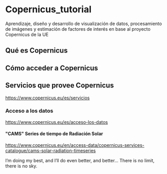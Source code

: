 # Copernicus_tutorial
Aprendizaje, diseño y desarrollo de visualización de datos, procesamiento de imágenes y estimación de factores de interés en base al proyecto Copernicus de la UE

## Qué es Copernicus

## Cómo acceder a Copernicus

## 
## Servicios que provee Copernicus
https://www.copernicus.eu/es/servicios
### Acceso a los datos
https://www.copernicus.eu/es/acceso-los-datos

#### "CAMS" Series de tiempo de Radiación Solar

https://www.copernicus.eu/en/access-data/copernicus-services-catalogue/cams-solar-radiation-timeseries

I’m doing my best,
and I’ll do even better, and better…
There is no limit,
there is no sky.
